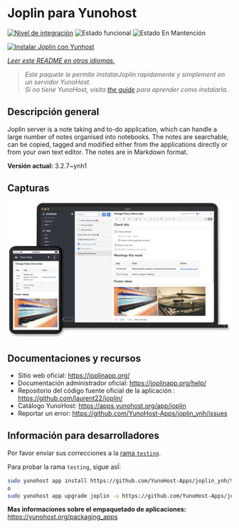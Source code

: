 <!--
Este archivo README esta generado automaticamente<https://github.com/YunoHost/apps/tree/master/tools/readme_generator>
No se debe editar a mano.
-->

# Joplin para Yunohost

[![Nivel de integración](https://apps.yunohost.org/badge/integration/joplin)](https://ci-apps.yunohost.org/ci/apps/joplin/)
![Estado funcional](https://apps.yunohost.org/badge/state/joplin)
![Estado En Mantención](https://apps.yunohost.org/badge/maintained/joplin)

[![Instalar Joplin con Yunhost](https://install-app.yunohost.org/install-with-yunohost.svg)](https://install-app.yunohost.org/?app=joplin)

*[Leer este README en otros idiomas.](./ALL_README.md)*

> *Este paquete le permite instalarJoplin rapidamente y simplement en un servidor YunoHost.*  
> *Si no tiene YunoHost, visita [the guide](https://yunohost.org/install) para aprender como instalarla.*

## Descripción general

Joplin server is a note taking and to-do application, which can handle a large number of notes organised into notebooks. The notes are searchable, can be copied, tagged and modified either from the applications directly or from your own text editor. The notes are in Markdown format.

**Versión actual:** 3.2.7~ynh1

## Capturas

![Captura de Joplin](./doc/screenshots/screenshot.png)

## Documentaciones y recursos

- Sitio web oficial: <https://joplinapp.org/>
- Documentación administrador oficial: <https://joplinapp.org/help/>
- Repositorio del código fuente oficial de la aplicación : <https://github.com/laurent22/joplin/>
- Catálogo YunoHost: <https://apps.yunohost.org/app/joplin>
- Reportar un error: <https://github.com/YunoHost-Apps/joplin_ynh/issues>

## Información para desarrolladores

Por favor enviar sus correcciones a la [rama `testing`](https://github.com/YunoHost-Apps/joplin_ynh/tree/testing).

Para probar la rama `testing`, sigue asÍ:

```bash
sudo yunohost app install https://github.com/YunoHost-Apps/joplin_ynh/tree/testing --debug
o
sudo yunohost app upgrade joplin -u https://github.com/YunoHost-Apps/joplin_ynh/tree/testing --debug
```

**Mas informaciones sobre el empaquetado de aplicaciones:** <https://yunohost.org/packaging_apps>

